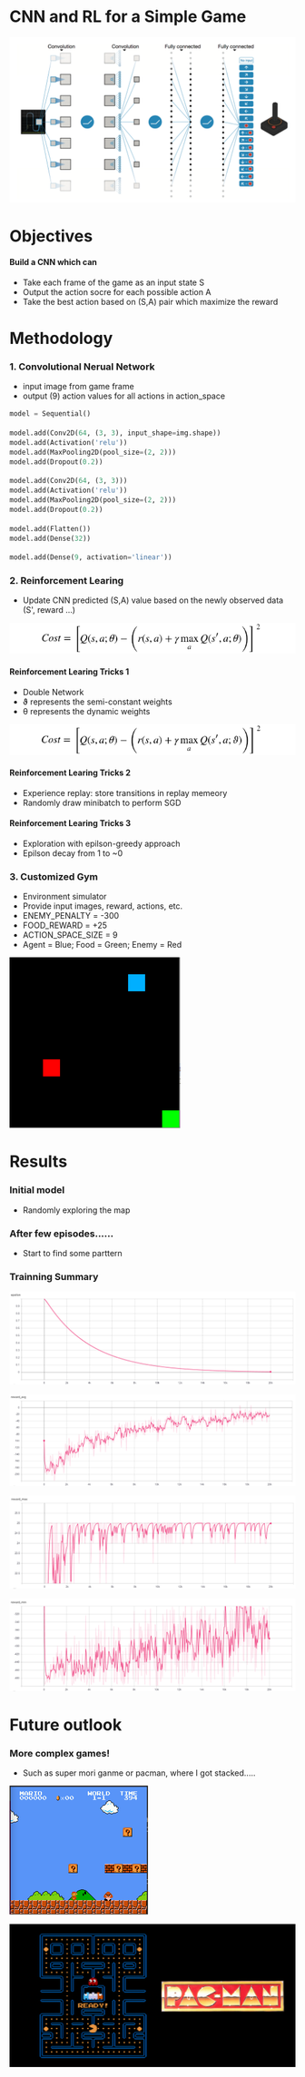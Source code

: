 # CNN and RL for a Simple Game

![title](img/demo.png)

# Objectives
#### Build a CNN which can
* Take each frame of the game as an input state S
* Output the action socre for each possible action A
* Take the best action based on (S,A) pair which maximize the reward


# Methodology
### 1. Convolutional Nerual Network
* input image from game frame
* output (9) action values for all actions in action_space


```python
model = Sequential()

model.add(Conv2D(64, (3, 3), input_shape=img.shape))
model.add(Activation('relu'))
model.add(MaxPooling2D(pool_size=(2, 2)))
model.add(Dropout(0.2))

model.add(Conv2D(64, (3, 3)))
model.add(Activation('relu'))
model.add(MaxPooling2D(pool_size=(2, 2)))
model.add(Dropout(0.2))

model.add(Flatten()) 
model.add(Dense(32))

model.add(Dense(9, activation='linear'))  
```

### 2. Reinforcement Learing
* Update CNN predicted (S,A) value based on the newly observed data (S', reward ...)

![title](img/redqn.png)

#### Reinforcement Learing Tricks 1
* Double Network
* ϑ represents the semi-constant weights
* θ represents the dynamic weights

![title](img/ddqn.png)

#### Reinforcement Learing Tricks 2
* Experience replay: store transitions in replay memeory
* Randomly draw minibatch to perform SGD

#### Reinforcement Learing Tricks 3
* Exploration with epilson-greedy approach
* Epilson decay from 1 to ~0

### 3. Customized Gym
* Environment simulator
* Provide input images, reward, actions, etc.
* ENEMY_PENALTY = -300
* FOOD_REWARD = +25
* ACTION_SPACE_SIZE = 9
* Agent = Blue; Food = Green; Enemy = Red

![title](img/game.png)

# Results
### Initial model
* Randomly exploring the map

### After few episodes...... 
* Start to find some parttern

### Trainning Summary

![title](img/eps.png)

![title](img/rwd.png)

![title](img/max.png)

![title](img/min.png)

# Future outlook
### More complex games!
* Such as super mori ganme or pacman, where I got stacked.....

![title](img/mario.png)

![title](img/pacman.jpg)
